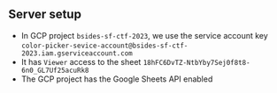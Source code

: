 ## Server setup
* In GCP project `bsides-sf-ctf-2023`, we use the service account key `color-picker-sevice-account@bsides-sf-ctf-2023.iam.gserviceaccount.com`
* It has `Viewer` access to the sheet `18hFC6DvTZ-NtbYby7Sej0f8t8-6n0_GL7Uf25acuRk8` 
* The GCP project has the Google Sheets API enabled 